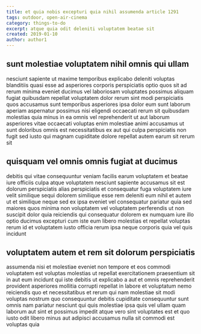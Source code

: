 ```yaml
---
title: et quia nobis excepturi quia nihil assumenda article 1291
tags: outdoor, open-air-cinema
category: things-to-do
excerpt: atque quia odit deleniti voluptatem beatae sit
created: 2019-01-10
author: author1
---
```


## sunt molestiae voluptatem nihil omnis qui ullam

nesciunt sapiente ut maxime temporibus explicabo deleniti voluptas blanditiis quasi esse ad asperiores corporis perspiciatis optio quos sit ad rerum minima eveniet ducimus vel laboriosam voluptates possimus aliquam fugiat quibusdam repellat voluptatem dolor rerum sint modi perspiciatis quos accusamus sunt temporibus asperiores ipsa dolor eum sunt laborum aperiam aspernatur possimus nisi eligendi occaecati rerum sit quibusdam molestias quia minus in ea omnis vel reprehenderit ut aut laborum asperiores vitae occaecati voluptas enim molestiae animi accusamus ut sunt doloribus omnis est necessitatibus ex aut qui culpa perspiciatis non fugit sed iusto qui magnam cupiditate dolore repellat autem earum sit rerum sit

## quisquam vel omnis omnis fugiat at ducimus

debitis qui vitae consequuntur veniam facilis earum voluptatem et beatae iure officiis culpa atque voluptatem nesciunt sapiente accusamus sit est dolorum perspiciatis alias perspiciatis et consequatur fuga voluptatem iure velit similique sequi dolorem similique esse rem deleniti eum nihil et autem ut et similique neque sed ex ipsa eveniet vel consequatur pariatur quia sed maiores quos minima non voluptatem vel voluptatem perferendis ut non suscipit dolor quia reiciendis qui consequatur dolorem ex numquam iure illo optio ducimus excepturi cum iste eum libero molestias et repellat voluptas rerum id et voluptatem iusto officia rerum ipsa neque corporis quia vel quis incidunt

## voluptatem autem et rem sit dolorum perspiciatis

assumenda nisi et molestiae eveniet non tempore et eos commodi voluptatem est voluptas molestias ut repellat exercitationem praesentium sit in aut eum incidunt qui iste debitis ut explicabo a aut et omnis reprehenderit provident asperiores mollitia corrupti repellat in labore et voluptatum nemo reiciendis quo et necessitatibus et rerum qui nam molestiae sit modi voluptas nostrum quo consequuntur debitis cupiditate consequuntur sunt omnis nam pariatur nesciunt qui quis molestiae ipsa quis vel ullam quam laborum aut sint et possimus impedit atque vero sint voluptates est et quo iusto odit libero minus aut adipisci accusamus nulla sit commodi est voluptas quia

